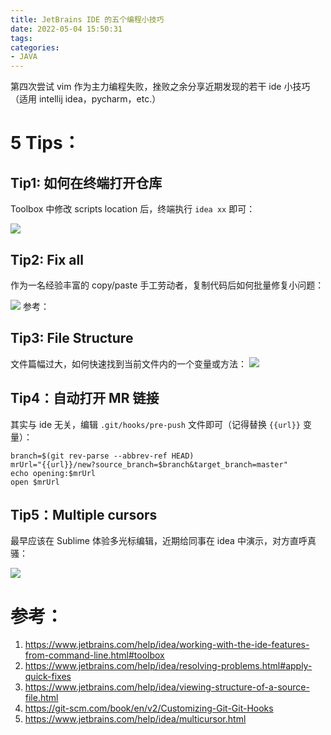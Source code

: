 ```yaml
---
title: JetBrains IDE 的五个编程小技巧
date: 2022-05-04 15:50:31
tags:
categories:
- JAVA
---
```



第四次尝试 vim 作为主力编程失败，挫败之余分享近期发现的若干 ide 小技巧（适用 intellij idea，pycharm，etc.）

<!--more-->

# 5 Tips：

## Tip1: 如何在终端打开仓库
Toolbox 中修改 scripts location 后，终端执行 `idea xx` 即可：

![](/images/blog/2021-09-04-jvm-note/16516488178925.jpg)


## Tip2: Fix all
作为一名经验丰富的 copy/paste 手工劳动者，复制代码后如何批量修复小问题：

![](/images/blog/2021-09-04-jvm-note/16471630809745.jpg)
参考：

## Tip3: File Structure
文件篇幅过大，如何快速找到当前文件内的一个变量或方法：
![](/images/blog/2021-09-04-jvm-note/16471636200710.jpg)

## Tip4：自动打开 MR 链接
其实与 ide 无关，编辑 `.git/hooks/pre-push` 文件即可（记得替换 `{{url}}` 变量）：

```
branch=$(git rev-parse --abbrev-ref HEAD)
mrUrl="{{url}}/new?source_branch=$branch&target_branch=master"
echo opening:$mrUrl
open $mrUrl
```

## Tip5：Multiple cursors

最早应该在 Sublime 体验多光标编辑，近期给同事在 idea 中演示，对方直呼真骚：

![](/images/blog/2021-09-04-jvm-note/16516497949165.jpg)





# 参考：
1. https://www.jetbrains.com/help/idea/working-with-the-ide-features-from-command-line.html#toolbox
2. https://www.jetbrains.com/help/idea/resolving-problems.html#apply-quick-fixes
3. https://www.jetbrains.com/help/idea/viewing-structure-of-a-source-file.html
4. https://git-scm.com/book/en/v2/Customizing-Git-Git-Hooks
5. https://www.jetbrains.com/help/idea/multicursor.html

